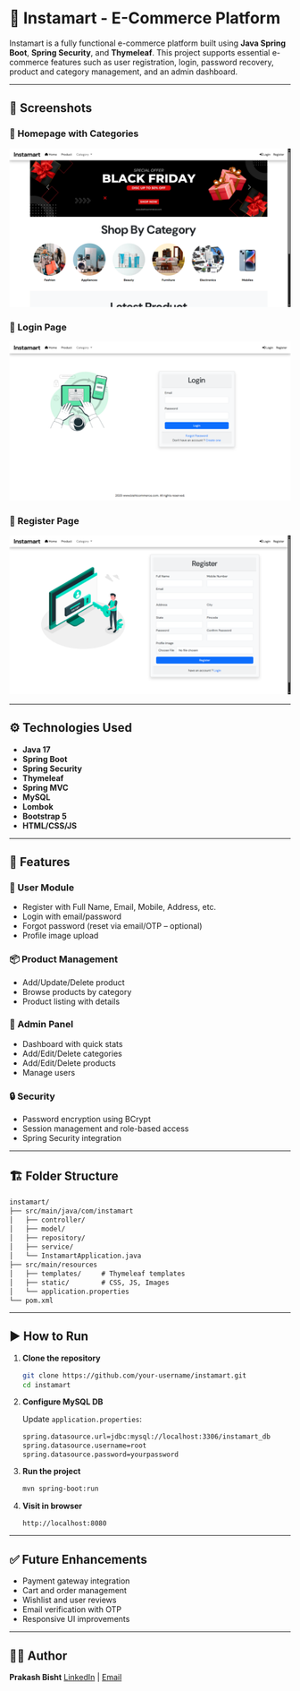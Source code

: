 # 🛒 Instamart - E-Commerce Platform

Instamart is a fully functional e-commerce platform built using **Java Spring Boot**, **Spring Security**, and **Thymeleaf**. This project supports essential e-commerce features such as user registration, login, password recovery, product and category management, and an admin dashboard.

---

## 📸 Screenshots

### 🏒 Homepage with Categories

![Home](./screenshots/dashboard.png)

### 🔐 Login Page

![Login](./screenshots/login.png)

### 📝 Register Page

![Register](./screenshots/register.png)




---

## ⚙️ Technologies Used

* **Java 17**
* **Spring Boot**
* **Spring Security**
* **Thymeleaf**
* **Spring MVC**
* **MySQL**
* **Lombok**
* **Bootstrap 5**
* **HTML/CSS/JS**

---

## 🔐 Features

### 👤 User Module

* Register with Full Name, Email, Mobile, Address, etc.
* Login with email/password
* Forgot password (reset via email/OTP – optional)
* Profile image upload

### 📦 Product Management

* Add/Update/Delete product
* Browse products by category
* Product listing with details

### 🧽 Admin Panel

* Dashboard with quick stats
* Add/Edit/Delete categories
* Add/Edit/Delete products
* Manage users

### 🔒 Security

* Password encryption using BCrypt
* Session management and role-based access
* Spring Security integration

---

## 🏗️ Folder Structure

```
instamart/
├── src/main/java/com/instamart
│   ├── controller/
│   ├── model/
│   ├── repository/
│   ├── service/
│   └── InstamartApplication.java
├── src/main/resources
│   ├── templates/     # Thymeleaf templates
│   ├── static/        # CSS, JS, Images
│   └── application.properties
└── pom.xml
```

---

## ▶️ How to Run

1. **Clone the repository**

   ```bash
   git clone https://github.com/your-username/instamart.git
   cd instamart
   ```

2. **Configure MySQL DB**

   Update `application.properties`:

   ```properties
   spring.datasource.url=jdbc:mysql://localhost:3306/instamart_db
   spring.datasource.username=root
   spring.datasource.password=yourpassword
   ```

3. **Run the project**

   ```bash
   mvn spring-boot:run
   ```

4. **Visit in browser**

   ```
   http://localhost:8080
   ```

---

## ✅ Future Enhancements

* Payment gateway integration
* Cart and order management
* Wishlist and user reviews
* Email verification with OTP
* Responsive UI improvements

---

## 👨‍💻 Author

**Prakash Bisht**
[LinkedIn](https://www.linkedin.com/theprakashbisht) | [Email](mailto:theprakashbisht@gmail.com)
